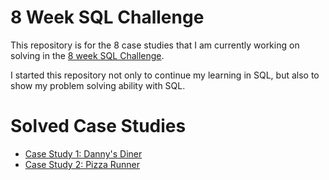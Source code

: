 # 8 Week SQL Challenge
This repository is for the 8 case studies that I am currently working on solving in the [8 week SQL Challenge](https://8weeksqlchallenge.com/).

I started this repository not only to continue my learning in SQL, but also to show my problem solving ability with SQL. 

# Solved Case Studies
* [Case Study 1: Danny's Diner](https://github.com/dustin-tucker01/8WeekSQLChallenge/tree/main/Case%20Study%201%20-%20Danny's%20Diner)
* [Case Study 2: Pizza Runner](https://github.com/dustin-tucker01/8WeekSQLChallenge/tree/main/Case%20Study%202%20-%20Pizza%20Runner%20)
